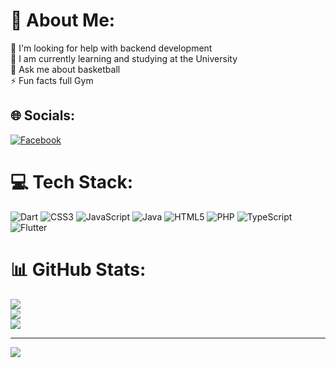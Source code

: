 # 💫 About Me:
🤝 I'm looking for help with backend development<br>🌱 I am currently learning and studying at the University <br>💬 Ask me about basketball<br>⚡ Fun facts full Gym


## 🌐 Socials:
[![Facebook](https://img.shields.io/badge/Facebook-%231877F2.svg?logo=Facebook&logoColor=white)](https://facebook.com/https://www.facebook.com/junior.garciapadilla.7) 

# 💻 Tech Stack:
![Dart](https://img.shields.io/badge/dart-%230175C2.svg?style=for-the-badge&logo=dart&logoColor=white) ![CSS3](https://img.shields.io/badge/css3-%231572B6.svg?style=for-the-badge&logo=css3&logoColor=white) ![JavaScript](https://img.shields.io/badge/javascript-%23323330.svg?style=for-the-badge&logo=javascript&logoColor=%23F7DF1E) ![Java](https://img.shields.io/badge/java-%23ED8B00.svg?style=for-the-badge&logo=java&logoColor=white) ![HTML5](https://img.shields.io/badge/html5-%23E34F26.svg?style=for-the-badge&logo=html5&logoColor=white) ![PHP](https://img.shields.io/badge/php-%23777BB4.svg?style=for-the-badge&logo=php&logoColor=white) ![TypeScript](https://img.shields.io/badge/typescript-%23007ACC.svg?style=for-the-badge&logo=typescript&logoColor=white)  ![Flutter](https://img.shields.io/badge/Flutter-%2302569B.svg?style=for-the-badge&logo=Flutter&logoColor=white) 
# 📊 GitHub Stats:
![](https://github-readme-stats.vercel.app/api?username=yunior1250&theme=radical&hide_border=false&include_all_commits=false&count_private=false)<br/>
![](https://github-readme-streak-stats.herokuapp.com/?user=yunior1250&theme=radical&hide_border=false)<br/>
![](https://github-readme-stats.vercel.app/api/top-langs/?username=yunior1250&theme=radical&hide_border=false&include_all_commits=false&count_private=false&layout=compact)

---
[![](https://visitcount.itsvg.in/api?id=yunior1250&icon=0&color=0)](https://visitcount.itsvg.in)

<!-- Proudly created with GPRM ( https://gprm.itsvg.in ) -->
